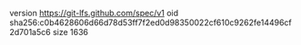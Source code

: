 version https://git-lfs.github.com/spec/v1
oid sha256:c0b4628606d66d78d53ff7f2ed0d98350022cf610c9262fe14496cf2d701a5c6
size 1636
